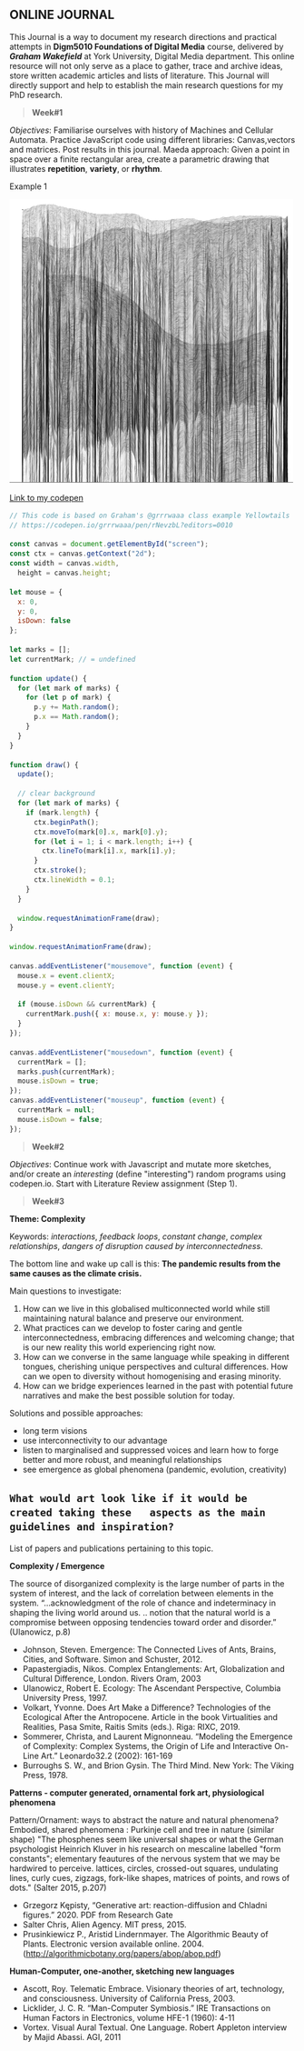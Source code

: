 ## ONLINE JOURNAL

This Journal is a way to document my research directions and practical attempts in **Digm5010 Foundations of Digital Media** course, delivered by ***Graham Wakefield*** at York University, Digital Media department. This online resource will not only serve as a place to gather, trace and archive ideas, store written academic articles and lists of literature. This Journal will directly support and help to establish the main research questions for my PhD research.


> **Week#1**

*Objectives*:
Familiarise ourselves with history of Machines and Cellular Automata. Practice JavaScript code using different libraries: Canvas,vectors and matrices. Post results in this journal. Maeda approach: Given a point in space over a finite rectangular area, create a parametric drawing that illustrates **repetition**, **variety**, or **rhythm**.

Example 1

![Raining Canvas](https://raw.githubusercontent.com/ilzebriede/digm5010/gh-pages/images/Raining_canvas.png)

[Link to my codepen](https://codepen.io/Ka-Vi/pen/OJNwBRw)

```Javascript
// This code is based on Graham's @grrrwaaa class example Yellowtails
// https://codepen.io/grrrwaaa/pen/rNevzbL?editors=0010

const canvas = document.getElementById("screen");
const ctx = canvas.getContext("2d");
const width = canvas.width,
  height = canvas.height;

let mouse = {
  x: 0,
  y: 0,
  isDown: false
};

let marks = [];
let currentMark; // = undefined

function update() {
  for (let mark of marks) {
    for (let p of mark) {
      p.y += Math.random();
      p.x == Math.random();
    }
  }
}

function draw() {
  update();

  // clear background
  for (let mark of marks) {
    if (mark.length) {
      ctx.beginPath();
      ctx.moveTo(mark[0].x, mark[0].y);
      for (let i = 1; i < mark.length; i++) {
        ctx.lineTo(mark[i].x, mark[i].y);
      }
      ctx.stroke();
      ctx.lineWidth = 0.1;
    }
  }

  window.requestAnimationFrame(draw);
}

window.requestAnimationFrame(draw);

canvas.addEventListener("mousemove", function (event) {
  mouse.x = event.clientX;
  mouse.y = event.clientY;

  if (mouse.isDown && currentMark) {
    currentMark.push({ x: mouse.x, y: mouse.y });
  }
});

canvas.addEventListener("mousedown", function (event) {
  currentMark = [];
  marks.push(currentMark);
  mouse.isDown = true;
});
canvas.addEventListener("mouseup", function (event) {
  currentMark = null;
  mouse.isDown = false;
});
```

> **Week#2**

*Objectives*:
Continue work with Javascript and mutate more sketches, and/or create an *interesting* (define "interesting") random programs using codepen.io. Start with Literature Review assignment (Step 1).

> **Week#3**

**Theme: Complexity**

Keywords: *interactions*, *feedback loops*, *constant change*, *complex relationships*, *dangers of disruption caused by interconnectedness*.  

The bottom line and wake up call is this:
**The pandemic results from the same causes as the climate crisis.**



Main questions to investigate:  

1) How can we live in this globalised multiconnected world while still maintaining natural balance and preserve our environment.
2) What practices can we develop to foster caring and gentle interconnectedness, embracing differences and welcoming change; that is our new reality this world experiencing right now.
3) How can we converse in the same language while speaking in different tongues, cherishing unique perspectives and cultural differences. How can we open to diversity without homogenising and erasing minority.
4) How can we bridge experiences learned in the past with potential future narratives and make the best possible solution for today.


Solutions and possible approaches:  

* long term visions
* use interconnectivity to our advantage
* listen to marginalised and suppressed voices and learn how to forge better and more robust, and meaningful relationships
* see emergence as global phenomena (pandemic, evolution, creativity)

`What would art look like if it would be created taking these   aspects as the main guidelines and inspiration?`
---

List of papers and publications pertaining to this topic.

**Complexity / Emergence**

The source of disorganized complexity is the large number of parts in the system of interest, and the lack of correlation between elements in the system.
“…acknowledgment of the role of chance and indeterminacy in shaping the living world around us. .. notion that the natural world is a compromise between opposing tendencies toward order and disorder.” (Ulanowicz, p.8)



* Johnson, Steven. Emergence: The Connected Lives of Ants, Brains, Cities, and Software. Simon and Schuster, 2012.
* Papastergiadis, Nikos. Complex Entanglements: Art, Globalization and Cultural Difference, London. Rivers Oram,  2003
* Ulanowicz, Robert E. Ecology: The Ascendant Perspective, Columbia University Press, 1997.
* Volkart, Yvonne. Does Art Make a Difference? Technologies of the Ecological After the Antropocene. Article in the book Virtualities and Realities, Pasa Smite, Raitis Smits (eds.). Riga: RIXC, 2019. 
* Sommerer, Christa, and Laurent Mignonneau. “Modeling the Emergence of Complexity: Complex Systems, the Origin of Life and Interactive On-Line Art.” Leonardo32.2 (2002): 161-169
* Burroughs S. W., and Brion Gysin. The Third Mind. New York: The Viking Press, 1978.

**Patterns - computer generated, ornamental fork art, physiological phenomena**

Pattern/Ornament: ways to abstract the nature and natural phenomena?
Embodied, shared phenomena : Purkinje cell and tree in nature (similar shape) 
"The phosphenes seem like universal shapes or what the German psychologist Heinrich Kluver in his research on mescaline labelled "form constants"; elementary feautures of the nervous system that we may be hardwired to perceive. lattices, circles, crossed-out squares, undulating lines, curly cues, zigzags, fork-like shapes, matrices of points, and rows of dots." (Salter 2015, p.207)

* Grzegorz Kępisty, “Generative art: reaction-diffusion and Chladni figures.” 2020. PDF from Research Gate
* Salter Chris, Alien Agency. MIT press, 2015.
* Prusinkiewicz P., Aristid Lindernmayer. The Algorithmic Beauty of Plants. Electronic version available online. 2004. (http://algorithmicbotany.org/papers/abop/abop.pdf)

**Human-Computer, one-another, sketching new languages**

* Ascott, Roy. Telematic Embrace. Visionary theories of art, technology, and consciousness. University of California Press, 2003.
* Licklider, J. C. R. “Man-Computer Symbiosis.” IRE Transactions on Human Factors in Electronics,
volume HFE-1 (1960): 4-11
* Vortex. Visual Aural Textual. One Language. Robert Appleton interview by Majid Abassi. AGI, 2011





